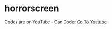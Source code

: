 # horrorscreen
Codes are on YouTube - Can Coder
<a href="https://www.youtube.com/@canncoder/videos">Go To Youtube</a>
